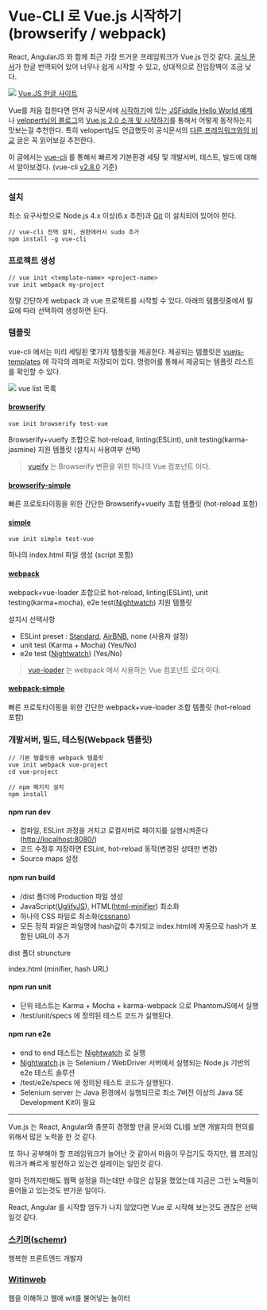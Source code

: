 # Vue-CLI 로 Vue.js 시작하기 (browserify / webpack)

React, AngularJS 와 함께 최근 가장 뜨거운 프레임워크가 Vue.js 인것 같다. [공식
문서](https://kr.vuejs.org/)가 한글 번역되어 있어 너무나 쉽게 시작할 수 있고, 상대적으로 진입장벽이 조금 낮다.

![](https://cdn-images-1.medium.com/max/1600/1*11dpXFZgKDYZ6o2mZn1xUQ.png)
<span class="figcaption_hack">[Vue.JS 한글 사이트](https://kr.vuejs.org/)</span>

Vue를 처음 접한다면 먼저 공식문서에 [시작하기](https://kr.vuejs.org/v2/guide/#시작하기)에 있는[ JSFiddle
Hello World 예제](https://jsfiddle.net/chrisvfritz/50wL7mdz/)나 [velopert님의
블로그](https://velopert.com/)의 [Vue.js 2.0 소개 및 시작하기](https://velopert.com/3007)를
통해서 어떻게 동작하는지 맛보는걸 추천한다. 특히 velopert님도 언급했듯이 공식문서의 [다른 프레임워크와의
비교](https://kr.vuejs.org/v2/guide/comparison.html) 글은 꼭 읽어보길 추천한다.

이 글에서는 [vue-cli](https://github.com/vuejs/vue-cli) 를 통해서 빠르게 기본환경 세팅 및 개발서버,
테스트, 빌드에 대해서 알아보겠다. (vue-cli
[v2.8.0](https://github.com/vuejs/vue-cli/releases/tag/v2.8.0) 기준)

*****

### 설치

최소 요구사항으로 Node.js 4.x 이상(6.x 추천)과 [Git](https://git-scm.com/) 이 설치되어 있어야 한다.

    // vue-cli 전역 설치, 권한에러시 sudo 추가
    npm install -g vue-cli

### 프로젝트 생성

    // vue init <template-name> <project-name>
    vue init webpack my-project

정말 간단하게 webpack 과 vue 프로젝트를 시작할 수 있다. 아래의 템플릿중에서 필요에 따라 선택하여 생성하면 된다.

### 템플릿

vue-cli 에서는 미리 세팅된 몇가지 템플릿을 제공한다. 제공되는 템플릿은
[vuejs-templates](https://github.com/vuejs-templates) 에 각각의 레퍼로 저장되어 있다.  명령어를
통해서 제공되는 템플릿 리스트를 확인할 수 있다.

![](https://cdn-images-1.medium.com/max/1600/1*XnACPcDU_RONvoTr-X9YfQ.png)
<span class="figcaption_hack">vue list 목록</span>

#### [browserify](https://github.com/vuejs-templates/browserify)

    vue init browserify test-vue

Browserify+vueify 조합으로 hot-reload, linting(ESLint), unit testing(karma-jasmine)
지원 템플릿 (설치시 사용여부 선택)

> [vueify](https://github.com/vuejs/vueify) 는 Browserify 변환을 위한 하나의 Vue 컴포넌트 이다.

#### [browserify-simple](https://github.com/vuejs-templates/browserify-simple)

빠른 프로토타이핑을 위한 간단한 Browserify+vueify 조합 템플릿 (hot-reload 포함)

#### [simple](https://github.com/vuejs-templates/simple)

    vue init simple test-vue

하나의 index.html 파일 생성 (script 포함)

#### [webpack](https://github.com/vuejs-templates/webpack)

webpack+vue-loader 조합으로 hot-reload, linting(ESLint), unit testing(karma+mocha),
e2e test([Nightwatch](http://nightwatchjs.org/)) 지원 템플릿

설치시 선택사항

* ESLint preset : [Standard](https://github.com/feross/standard),
[AirBNB](https://github.com/airbnb/javascript), none (사용자 설정)
* unit test (Karma + Mocha) (Yes/No)
* e2e test ([Nightwatch](http://nightwatchjs.org/)) (Yes/No)

> [vue-loader](https://github.com/vuejs/vue-loader) 는 webpack 에서 사용하는 Vue 컴포넌트 로더
> 이다.

#### [webpack-simple](https://github.com/vuejs-templates/webpack-simple)

빠른 프로토타이핑을 위한 간단한 webpack+vue-loader 조합 템플릿 (hot-reload 포함)

### 개발서버, 빌드, 테스팅(Webpack 템플릿)

    // 기본 템플릿중 webpack 템플릿
    vue init webpack vue-project
    cd vue-project

    // npm 패키지 설치
    npm install

#### npm run dev

* 컴파일, ESLint 과정을 거치고 로컬서버로 페이지를
실행시켜준다([http://localhost:8080/](http://localhost:8080/))
* 코드 수정후 저장하면 ESLint, hot-reload 동작(변경된 상태만 변경)
* Source maps 설정

#### npm run build

* /dist 폴더에 Production 파일 생성
* JavaScript([UglifyJS](https://github.com/mishoo/UglifyJS2)),
HTML([html-minifier](https://github.com/kangax/html-minifier)) 최소화
* 하나의 CSS 파일로 최소화([cssnano](https://github.com/ben-eb/cssnano))
* 모든 정적 파일은 파일명에 hash값이 추가되고 index.html에 자동으로 hash가 포함된 URL이 추가

<span class="figcaption_hack">dist 폴더 struncture</span>

<span class="figcaption_hack">index.html (minifier, hash URL)</span>

#### npm run unit

* 단위 테스트는 Karma + Mocha + karma-webpack 으로 PhantomJS에서 실행
* /test/unit/specs 에 정의된 테스트 코드가 실행된다.

#### npm run e2e

* end to end 테스트는 [Nightwatch](http://nightwatchjs.org/) 로 실행
* [Nightwatch](http://nightwatchjs.org/).js 는 Selenium / WebDriver 서버에서 실행되는
Node.js 기반의 e2e 테스트 솔루션
* /test/e2e/specs 에 정의된 테스트 코드가 실행된다.
* Selenium server 는 Java 환경에서 실행되므로 최소 7버전 이상의 Java SE Development Kit이 필요

*****

Vue.js 는 React, Angular와 충분히 경쟁할 만큼 문서와 CLI를 보면 개발자의 편의를 위해서 많은 노력을 한 것 같다.

또 하나 공부해야 할 프레임워크가 늘어난 것 같아서 마음이 무겁기도 하지만, 웹 프레임워크가 빠르게 발전하고 있는건 설레이는 일인것 같다.

얼마 전까지만해도 웹팩 설정을 하는데만 수많은 삽질을 했었는데 지금은 그런 노력들이 줄어들고 있는것도 반가운 일이다.

React, Angular 를 시작할 엄두가 나지 않았다면 Vue 로 시작해 보는것도 괜찮은 선택일것 같다.

### [스키머(schemr)](https://medium.com/@schemr)

행복한 프론트엔드 개발자

### [Witinweb](https://medium.com/witinweb?source=footer_card)

웹을 이해하고 웹에 wit를 불어넣는 놀이터
